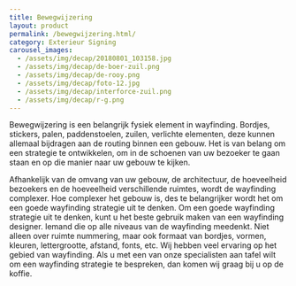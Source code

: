 ```yaml
---
title: Bewegwijzering
layout: product
permalink: /bewegwijzering.html/
category: Exterieur Signing
carousel_images:
  - /assets/img/decap/20180801_103158.jpg
  - /assets/img/decap/de-boer-zuil.png
  - /assets/img/decap/de-rooy.png
  - /assets/img/decap/foto-12.jpg
  - /assets/img/decap/interforce-zuil.png
  - /assets/img/decap/r-g.png
---
```

Bewegwijzering is een belangrijk fysiek element in wayfinding. Bordjes, stickers, palen, paddenstoelen, zuilen, verlichte elementen, deze kunnen allemaal bijdragen aan de routing binnen een gebouw. Het is van belang om een strategie te ontwikkelen, om in de schoenen van uw bezoeker te gaan staan en op die manier naar uw gebouw te kijken. 

Afhankelijk van de omvang van uw gebouw, de architectuur, de hoeveelheid bezoekers en de hoeveelheid verschillende ruimtes, wordt de wayfinding complexer. Hoe complexer het gebouw is, des te belangrijker wordt het om een goede wayfinding strategie uit te denken. Om een goede wayfinding strategie uit te denken, kunt u het beste gebruik maken van een wayfinding designer. Iemand die op alle niveaus van de wayfinding meedenkt. Niet alleen over ruimte nummering, maar ook formaat van bordjes, vormen, kleuren, lettergrootte, afstand, fonts, etc. Wij hebben veel ervaring op het gebied van wayfinding. Als u met een van onze specialisten aan tafel wilt om een wayfinding strategie te bespreken, dan komen wij graag bij u op de koffie.
